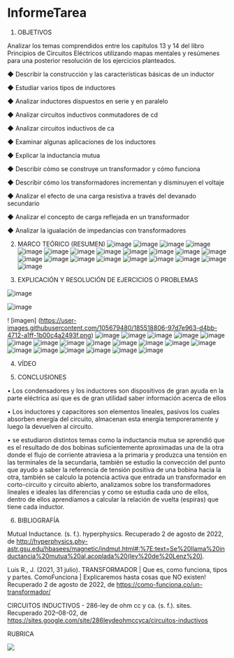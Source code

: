 # InformeTarea


1. OBJETIVOS

Analizar los temas comprendidos entre los capítulos 13 y 14 del libro Principios de Circuitos Eléctricos utilizando mapas mentales y resúmenes para una posterior resolución de los ejercicios planteados.

◆ Describir la construcción y las características básicas de un inductor 

◆ Estudiar varios tipos de inductores

 ◆ Analizar inductores dispuestos en serie y en paralelo
 
 ◆ Analizar circuitos inductivos conmutadores de cd 
 
◆ Analizar circuitos inductivos de ca 

◆ Examinar algunas aplicaciones de los inductores

◆ Explicar la inductancia mutua 

◆ Describir cómo se construye un transformador y cómo funciona 

◆ Describir cómo los transformadores incrementan y disminuyen el voltaje 

◆ Analizar el efecto de una carga resistiva a través del devanado secundario 

◆ Analizar el concepto de carga reflejada en un transformador

 ◆ Analizar la igualación de impedancias con transformadores


2. MARCO TEÓRICO (RESUMEN)
![image](https://user-images.githubusercontent.com/105679480/184358007-2fbdcab9-c565-43d9-821a-1a478a6cb4c6.png)
![image](https://user-images.githubusercontent.com/105679480/184358054-5fac7d4f-82c6-4edf-b2e4-d45b4848fc6a.png)
![image](https://user-images.githubusercontent.com/105679480/184358100-81359f78-d449-4617-92b3-b4fe9c5404dd.png)
![image](https://user-images.githubusercontent.com/105679480/184358150-f1de4fa0-d7e1-4c54-8bc2-eeb98d887fd7.png)
![image](https://user-images.githubusercontent.com/105679480/184358205-80e6defc-7674-42cf-82b4-2ec8b5197edf.png)
![image](https://user-images.githubusercontent.com/105679480/184358254-7763064f-4c7c-447c-a55d-cd1f3a65f62c.png)
![image](https://user-images.githubusercontent.com/105679480/184358305-fb73bfd3-8893-4cfd-8c13-accd3ecb0b22.png)
![image](https://user-images.githubusercontent.com/105679480/184358374-86382f2d-b4e8-41d2-8020-f7e8bab15acd.png)
![image](https://user-images.githubusercontent.com/105679480/184358482-4da8f34a-ad2f-4915-9740-a0af8578048e.png)
![image](https://user-images.githubusercontent.com/105679480/184358535-6056dcf9-2e37-40c8-9b66-565ff61cb355.png)
![image](https://user-images.githubusercontent.com/105679480/184358762-8b7f2267-f756-425c-809a-709990006b3d.png)
![image](https://user-images.githubusercontent.com/105679480/184358791-706fc4e1-2557-4203-ad9d-1959ecc87127.png)
![image](https://user-images.githubusercontent.com/105679480/184358873-dd9282db-3c98-45f9-9355-0b00f9893f6c.png)
![image](https://user-images.githubusercontent.com/105679480/184358921-d7d9983f-96fb-40fc-86c5-903f4161f2c3.png)
![image](https://user-images.githubusercontent.com/105679480/184358985-b35dd3a5-b55b-42bc-b2ed-8e0dd48cc209.png)
![image](https://user-images.githubusercontent.com/105679480/184359016-39fcb52d-1fc9-4f50-a535-2520dab27deb.png)
![image](https://user-images.githubusercontent.com/105679480/184359090-7b8bfdb1-c9ed-493a-826a-1b6b7e964db2.png)
![image](https://user-images.githubusercontent.com/105679480/184359149-7b1ef21c-98b2-4c8f-9c27-2d7026b4e8c6.png)
![image](https://user-images.githubusercontent.com/105679480/184359231-5b693607-e8ab-4799-8f6d-f778b14a7e8e.png)
![image](https://user-images.githubusercontent.com/105679480/184359341-d7b50250-33ef-41d2-b220-8bea8926f465.png)
![image](https://user-images.githubusercontent.com/105679480/184359451-d2e06c9e-949f-42b9-ba60-2fd9de7fd731.png)

3. EXPLICACIÓN Y RESOLUCIÓN DE EJERCICIOS O PROBLEMAS

![image](https://user-images.githubusercontent.com/105679480/185518564-67ae9704-6b06-40d1-a949-90c5435f1786.png)

![image](https://user-images.githubusercontent.com/105679480/185518827-5cad3a45-ecea-43b8-a370-804ba1cf7db4.png)

! [imagen] (https://user-images.githubusercontent.com/105679480/185518806-97d7e963-d4bb-4712-a1ff-1b00c4a2493f.png)
![image](https://user-images.githubusercontent.com/105679480/185518859-ff7632fc-1495-48a0-987a-15229b378d9a.png)
![image](https://user-images.githubusercontent.com/105679480/185518895-70bf5548-fddf-46b7-9bf3-654034b1eb6a.png)
![image](https://user-images.githubusercontent.com/105679480/185518921-d929fa5e-9ef1-419c-b963-69d8b65d8708.png)
![image](https://user-images.githubusercontent.com/105679480/185518951-58a0d2c8-e4c0-4ec9-826c-21dc8097abcf.png)
![image](https://user-images.githubusercontent.com/105679480/185518985-07bac5f9-fa82-4197-b035-612dff4d775d.png)
![image](https://user-images.githubusercontent.com/105679480/185519011-c1c04192-01df-4ccd-8e85-d6860a3f1ebc.png)
![image](https://user-images.githubusercontent.com/105679480/185519029-334602c8-e9b0-4363-9d15-af08e535f416.png)
![image](https://user-images.githubusercontent.com/105679480/185519053-77badd2e-14e5-4773-946f-970214e5cf9c.png)
![image](https://user-images.githubusercontent.com/105679480/185519083-8eeb8f0a-1d70-4dbc-ace1-a61e2c3c9396.png)
![image](https://user-images.githubusercontent.com/105679480/185519108-05bd0c90-facb-47a8-8e91-1ffba712bbca.png)
![image](https://user-images.githubusercontent.com/105679480/185519142-15f2d237-19c3-4458-99e0-77e16d1bf07d.png)
![image](https://user-images.githubusercontent.com/105679480/185519160-a5588b27-3556-49fd-b9f4-ef4c3a415d0a.png)
![image](https://user-images.githubusercontent.com/105679480/185519187-30de1dfd-8098-4239-9e7e-cc4fcac89271.png)
![image](https://user-images.githubusercontent.com/105679480/185519212-0060b5ea-dbcb-42bc-a089-eb3d286e3e4f.png)
![image](https://user-images.githubusercontent.com/105679480/185519237-c90a4bfc-5d3e-4c24-9aac-0c800ab0fda5.png)
![image](https://user-images.githubusercontent.com/105679480/185519261-32f0ac19-45d1-4829-abb4-540f45919c90.png)
![image](https://user-images.githubusercontent.com/105679480/185519292-15ab1cc5-a026-4bed-84bc-7582b6f8cb2f.png)
![image](https://user-images.githubusercontent.com/105679480/185519316-55d1ab6c-65d0-416c-ba66-ced6272378bb.png)
![image](https://user-images.githubusercontent.com/105679480/185519347-49e20a18-85a9-4ccf-8d74-5bc081bacd67.png)



4. VÍDEO



5. CONCLUSIONES


•	Los condensadores y los inductores son dispositivos de gran ayuda en la parte eléctrica así que es de gran utilidad saber información acerca de ellos

•	Los inductores y capacitores son elementos lineales, pasivos los cuales absorben energía del circuito, almacenan esta energía temporeramente y luego la devuelven al circuito.

•	se estudiaron distintos temas como la inductancia mutua se aprendió que es el resultado de dos bobinas suficientemente aproximadas una de la otra donde el flujo de corriente atraviesa a la primaria y produzca una tensión en las terminales de la secundaria, también se estudio la convección del punto que ayudo a saber la referencia de tensión positiva de una bobina hacia la otra, también se calculo la potencia activa que entrada un transformador en corto-circuito y circuito abierto, analizamos sobre los transformadores lineales e ideales las diferencias y como se estudia cada uno de ellos, dentro de ellos aprendíamos a calcular la relación de vuelta (espiras) que tiene cada inductor. 



6. BIBLIOGRAFÍA

Mutual Inductance. (s. f.). hyperphysics. Recuperado 2 de agosto de 2022, de http://hyperphysics.phy-astr.gsu.edu/hbasees/magnetic/indmut.html#:%7E:text=Se%20llama%20inductancia%20mutua%20al,acoplada%20(ley%20de%20Lenz%20).


Luis R., J. (2021, 31 julio). TRANSFORMADOR | Que es, como funciona, tipos y partes. ComoFunciona | Explicaremos hasta cosas que NO existen! Recuperado 2 de agosto de 2022, de https://como-funciona.co/un-transformador/


CIRCUITOS INDUCTIVOS - 286-ley de ohm cc y ca. (s. f.). sites. Recuperado 202–08-02, de https://sites.google.com/site/286leydeohmccyca/circuitos-inductivos






RUBRICA

![](https://github.com/doalulema/InformeTarea/blob/main/Tarea.png)
